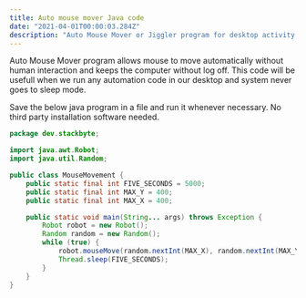```yaml
---
title: Auto mouse mover Java code
date: "2021-04-01T00:00:03.284Z"
description: "Auto Mouse Mover or Jiggler program for desktop activity in java code"
---
```


Auto Mouse Mover program allows mouse to move automatically without human interaction and keeps the computer without log off. This code will be usefull when we run any automation code in our desktop and system never goes to sleep mode.

Save the below java program in a file and run it whenever necessary. No third party installation software needed. 

```java
package dev.stackbyte;

import java.awt.Robot;
import java.util.Random;

public class MouseMovement {
    public static final int FIVE_SECONDS = 5000;
    public static final int MAX_Y = 400;
    public static final int MAX_X = 400;

    public static void main(String... args) throws Exception {
        Robot robot = new Robot();
        Random random = new Random();
        while (true) {
            robot.mouseMove(random.nextInt(MAX_X), random.nextInt(MAX_Y));
            Thread.sleep(FIVE_SECONDS);
        }
    }
}
```